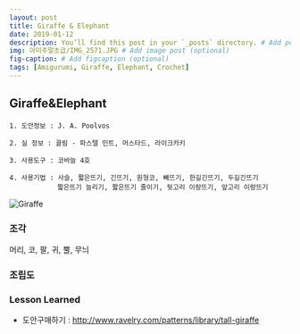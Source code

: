 ```yaml
---
layout: post
title: Giraffe & Elephant
date: 2019-01-12
description: You’ll find this post in your `_posts` directory. # Add post description (optional)
img: 아미주말초급/IMG_2571.JPG # Add image post (optional)
fig-caption: # Add figcaption (optional)
tags: [Amigurumi, Giraffe, Elephant, Crochet]
---
```


## Giraffe&Elephant

```
1. 도안정보 : J. A. Poolvos

2. 실 정보 : 끌림 - 파스텔 민트, 머스타드, 라이크카키

3. 사용도구 : 코바늘 4호

4. 사용기법 : 사슬, 짧은뜨기, 긴뜨기, 원형코, 빼뜨기, 한길긴뜨기, 두길긴뜨기
            짧은뜨기 늘리기, 짧은뜨기 줄이기, 뒷고리 이랑뜨기, 앞고리 이랑뜨기
```

![Giraffe](http://knittinglove.github.io/assets/img/아미주말초급/IMG_2571.JPG "Giraffe")


### 조각
머리, 코, 팔, 귀, 뿔, 무늬

### 조립도

### Lesson Learned
* 도안구매하기 : http://www.ravelry.com/patterns/library/tall-giraffe

